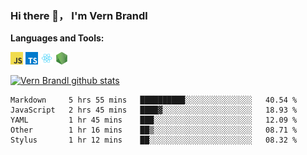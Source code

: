 ### Hi there 👋， I'm Vern Brandl

<!--
**tkvern/tkvern** is a ✨ _special_ ✨ repository because its `README.md` (this file) appears on your GitHub profile.

Here are some ideas to get you started:

- 🔭 I’m currently working on ...
- 🌱 I’m currently learning ...
- 👯 I’m looking to collaborate on ...
- 🤔 I’m looking for help with ...
- 💬 Ask me about ...
- 📫 How to reach me: ...
- 😄 Pronouns: ...
- ⚡ Fun fact: ...
-->

**Languages and Tools:**  

<code><img height="20" src="https://raw.githubusercontent.com/github/explore/80688e429a7d4ef2fca1e82350fe8e3517d3494d/topics/javascript/javascript.png"></code>
<code><img height="20" src="https://raw.githubusercontent.com/github/explore/80688e429a7d4ef2fca1e82350fe8e3517d3494d/topics/typescript/typescript.png"></code>
<code><img height="20" src="https://raw.githubusercontent.com/github/explore/80688e429a7d4ef2fca1e82350fe8e3517d3494d/topics/react/react.png"></code>
<code><img height="20" src="https://raw.githubusercontent.com/github/explore/80688e429a7d4ef2fca1e82350fe8e3517d3494d/topics/nodejs/nodejs.png"></code>


[![Vern Brandl github stats](https://github-readme-stats.vercel.app/api?username=tkvern&show_icons=true)](https://github.com/anuraghazra/github-readme-stats)

<!--START_SECTION:waka-->
```text
Markdown     5 hrs 55 mins   ██████████░░░░░░░░░░░░░░░   40.54 % 
JavaScript   2 hrs 45 mins   ████▓░░░░░░░░░░░░░░░░░░░░   18.93 % 
YAML         1 hr 45 mins    ███░░░░░░░░░░░░░░░░░░░░░░   12.09 % 
Other        1 hr 16 mins    ██▒░░░░░░░░░░░░░░░░░░░░░░   08.71 % 
Stylus       1 hr 12 mins    ██░░░░░░░░░░░░░░░░░░░░░░░   08.32 % 
```
<!--END_SECTION:waka-->

